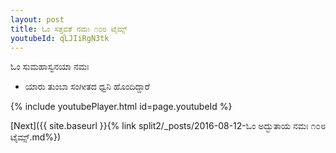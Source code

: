 ```yaml
---
layout: post
title: ಓಂ ಸತ್ತ್ವವತೆ ನಮಃ ೧೦೮ ಟೈಮ್ಸ್
youtubeId: qLJIiRgN3tk
---
```

 
 
 ಓಂ ಸುಮಹಾಸ್ವನಯಾ ನಮಃ  
 
 -  ಯಾರು ತುಂಬಾ ಸಂಗೀತದ ಧ್ವನಿ ಹೊಂದಿದ್ದಾರೆ 
 
  
 
  
 
 
 
 
 
 


{% include youtubePlayer.html id=page.youtubeId %}
 
[Next]({{ site.baseurl }}{% link  split2/_posts/2016-08-12-ಓಂ ಅದ್ಭುತಾಯ ನಮಃ ೧೦೮ ಟೈಮ್ಸ್.md%})
 

